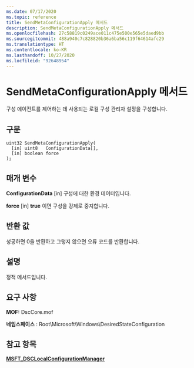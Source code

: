 ```yaml
---
ms.date: 07/17/2020
ms.topic: reference
title: SendMetaConfigurationApply 메서드
description: SendMetaConfigurationApply 메서드
ms.openlocfilehash: 27c58819c0249ace011c475e500e565e5daed9bb
ms.sourcegitcommit: 488a940c7c828820b36a6ba56c119f64614afc29
ms.translationtype: HT
ms.contentlocale: ko-KR
ms.lasthandoff: 10/27/2020
ms.locfileid: "92648954"
---
```

# <a name="sendmetaconfigurationapply-method"></a>SendMetaConfigurationApply 메서드

구성 에이전트를 제어하는 데 사용되는 로컬 구성 관리자 설정을 구성합니다.

## <a name="syntax"></a>구문

```mof
uint32 SendMetaConfigurationApply(
  [in] uint8   ConfigurationData[],
  [in] boolean force
);
```

## <a name="parameters"></a>매개 변수

**ConfigurationData** \[in\] 구성에 대한 환경 데이터입니다.

**force** \[in\] **true** 이면 구성을 강제로 중지합니다.

## <a name="return-value"></a>반환 값

성공하면 0을 반환하고 그렇지 않으면 오류 코드를 반환합니다.

## <a name="remarks"></a>설명

정적 메서드입니다.

## <a name="requirements"></a>요구 사항

**MOF:** DscCore.mof

**네임스페이스** : Root\Microsoft\Windows\DesiredStateConfiguration

## <a name="see-also"></a>참고 항목

[**MSFT_DSCLocalConfigurationManager**](msft-dsclocalconfigurationmanager.md)
